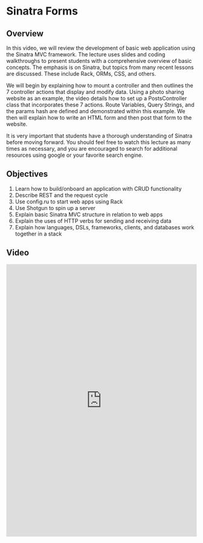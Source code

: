 # Sinatra Forms

## Overview

In this video, we will review the development of basic web application using the Sinatra MVC framework. The lecture uses slides and coding walkthroughs to present students with a comprehensive overview of basic concepts. The emphasis is on Sinatra, but topics from many recent lessons are discussed. These include Rack, ORMs, CSS, and others.

We will begin by explaining how to mount a controller and then outlines the 7 controller actions that display and modify data. Using a photo sharing website as an example, the video details how to set up a PostsController class that incorporates these 7 actions. Route Variables, Query Strings, and the params hash are defined and demonstrated within this example. We then will explain how to write an HTML form and then post that form to the website.

It is very important that students have a thorough understanding of Sinatra before moving forward. You should feel free to watch this lecture as many times as necessary, and you are encouraged to search for additional resources using google or your favorite search engine.

## Objectives
1. Learn how to build/onboard an application with CRUD functionality
2. Describe REST and the request cycle
3. Use config.ru to start web apps using Rack
4. Use Shotgun to spin up a server
5. Explain basic Sinatra MVC structure in relation to web apps
6. Explain the uses of HTTP verbs for sending and receiving data
7. Explain how languages, DSLs, frameworks, clients, and databases work together in a stack

## Video
<iframe width="100%" height="720" src="https://www.youtube.com/embed/0TyCN_oJU3Y?rel=0&amp;showinfo=0" frameborder="0" allowfullscreen></iframe>

